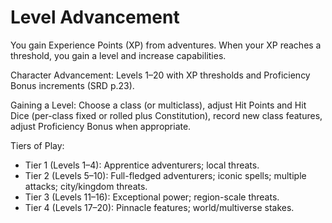# Level Advancement

You gain Experience Points (XP) from adventures. When your XP reaches a threshold, you gain a level and increase capabilities.

Character Advancement: Levels 1–20 with XP thresholds and Proficiency Bonus increments (SRD p.23).

Gaining a Level: Choose a class (or multiclass), adjust Hit Points and Hit Dice (per-class fixed or rolled plus Constitution), record new class features, adjust Proficiency Bonus when appropriate.

Tiers of Play:
- Tier 1 (Levels 1–4): Apprentice adventurers; local threats.
- Tier 2 (Levels 5–10): Full-fledged adventurers; iconic spells; multiple attacks; city/kingdom threats.
- Tier 3 (Levels 11–16): Exceptional power; region-scale threats.
- Tier 4 (Levels 17–20): Pinnacle features; world/multiverse stakes.
